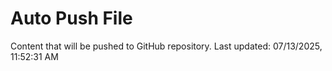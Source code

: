 # Auto Push File

Content that will be pushed to GitHub repository.
Last updated: 07/13/2025, 11:52:31 AM